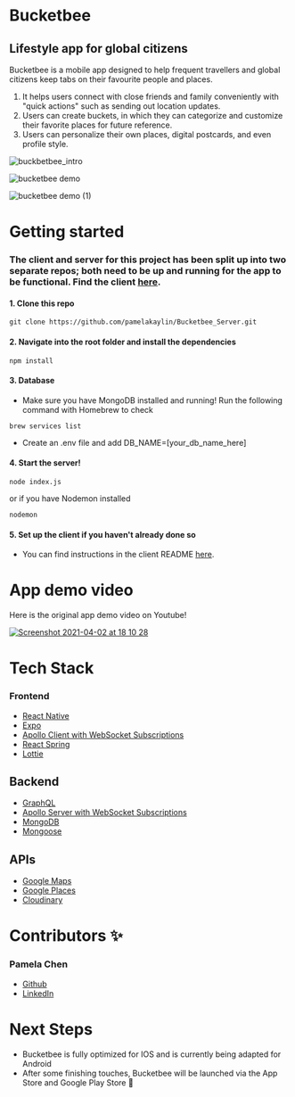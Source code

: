 # Bucketbee

## Lifestyle app for global citizens

Bucketbee is a mobile app designed to help frequent travellers and global citizens keep tabs on their favourite people and places. 
1. It helps users connect with close friends and family conveniently with "quick actions" such as sending out location updates.
2. Users can create buckets, in which they can categorize and customize their favorite places for future reference.  
3. Users can personalize their own places, digital postcards, and even profile style.

![buckbetbee_intro](https://user-images.githubusercontent.com/59074533/113441443-3d970280-93e6-11eb-8210-08a965fc2fd9.png)

![bucketbee demo](https://user-images.githubusercontent.com/59074533/113442905-d29afb00-93e8-11eb-8b6a-1aadc7963b67.png)

![bucketbee demo (1)](https://user-images.githubusercontent.com/59074533/113442697-71732780-93e8-11eb-9d1a-2a29d43b506b.png)

# Getting started

### The client and server for this project has been split up into two separate repos; both need to be up and running for the app to be functional. Find the client [here](https://github.com/pamelakaylin/Bucketbee_Client).

#### 1. Clone this repo

```
git clone https://github.com/pamelakaylin/Bucketbee_Server.git
```
#### 2. Navigate into the root folder and install the dependencies

```
npm install
```
#### 3. Database

- Make sure you have MongoDB installed and running! Run the following command with Homebrew to check 
```
brew services list 
```

- Create an .env file and add DB_NAME=[your_db_name_here]

#### 4. Start the server!
```
node index.js
```
or if you have Nodemon installed
```
nodemon
```

#### 5. Set up the client if you haven't already done so

- You can find instructions in the client README [here](https://github.com/pamelakaylin/Bucketbee_Client).


# App demo video

Here is the original app demo video on Youtube!

[![Screenshot 2021-04-02 at 18 10 28](https://user-images.githubusercontent.com/59074533/113443028-0ece5b80-93e9-11eb-952c-0cd890382c66.png)](https://www.youtube.com/watch?v=pKOvp1QCg0g)

# Tech Stack

### Frontend
- [React Native](https://reactnative.dev/)
- [Expo](https://expo.io/)
- [Apollo Client with WebSocket Subscriptions](https://www.apollographql.com/docs/react/) 
- [React Spring](https://www.react-spring.io/)
- [Lottie](https://airbnb.io/lottie/#/) 

## Backend
- [GraphQL](https://graphql.org/) 
- [Apollo Server with WebSocket Subscriptions](https://www.apollographql.com/docs/apollo-server/)
- [MongoDB](https://www.mongodb.com/)
- [Mongoose](https://mongoosejs.com/)

## APIs
- [Google Maps](https://developers.google.com/maps)
- [Google Places](https://cloud.google.com/maps-platform/places) 
- [Cloudinary](https://cloudinary.com/) 

# Contributors ✨

### Pamela Chen 
- [Github](https://github.com/pamelakaylin)
- [LinkedIn](https://www.linkedin.com/in/pamelakaylin/)

# Next Steps

- Bucketbee is fully optimized for IOS and is currently being adapted for Android
- After some finishing touches, Bucketbee will be launched via the App Store and Google Play Store 🚀


